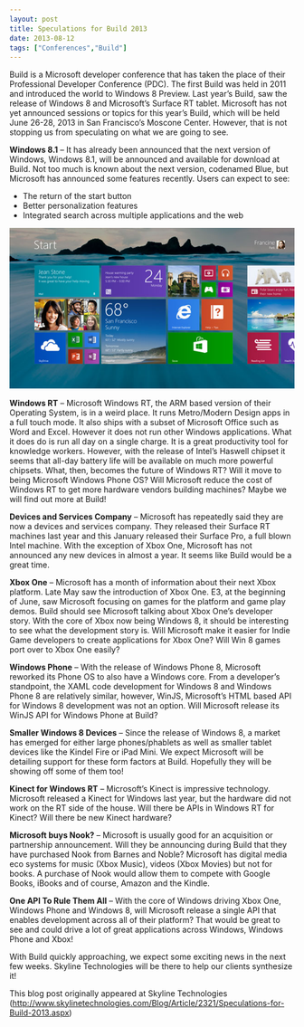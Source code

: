 ```yaml
---
layout: post
title: Speculations for Build 2013
date: 2013-08-12
tags: ["Conferences","Build"]
---
```


Build is a Microsoft developer conference that has taken the place of their Professional Developer Conference (PDC). The first
Build was held in 2011 and introduced the world to Windows 8 Preview. Last year’s Build, saw the release of Windows 8 and
Microsoft’s Surface RT tablet. Microsoft has not yet announced sessions or topics for this year’s Build, which will be held
June 26-28, 2013 in San Francisco’s Moscone Center. However, that is not stopping us from speculating on what we are going to see.

**Windows 8.1** – It has already been announced that the next version of Windows, Windows 8.1, will be announced and available for
download at Build. Not too much is known about the next version, codenamed Blue, but Microsoft has announced some features
recently. Users can expect to see:

* The return of the start button
* Better personalization features
* Integrated search across multiple applications and the web

![Windows 8 Screen shot](Build2013.jpg)

**Windows RT** – Microsoft Windows RT, the ARM based version of their Operating System, is in a weird place. It runs Metro/Modern Design apps in a full touch mode. It also ships with a subset of Microsoft Office such as Word and Excel. However it does not run other Windows applications. What it does do is run all day on a single charge. It is a great productivity tool for knowledge workers. However, with the release of Intel’s Haswell chipset it seems that all-day battery life will be available on much more powerful chipsets. What, then, becomes the future of Windows RT? Will it move to being Microsoft Windows Phone OS? Will Microsoft reduce the cost of Windows RT to get more hardware vendors building machines? Maybe we will find out more at Build!

**Devices and Services Company** – Microsoft has repeatedly said they are now a devices and services company. They released their Surface RT machines last year and this January released their Surface Pro, a full blown Intel machine. With the exception of Xbox One, Microsoft has not announced any new devices in almost a year. It seems like Build would be a great time.

**Xbox One** – Microsoft has a month of information about their next Xbox platform. Late May saw the introduction of Xbox One. E3, at the beginning of June, saw Microsoft focusing on games for the platform and game play demos. Build should see Microsoft talking about Xbox One’s developer story. With the core of Xbox now being Windows 8, it should be interesting to see what the development story is. Will Microsoft make it easier for Indie Game developers to create applications for Xbox One? Will Win 8 games port over to Xbox One easily?

**Windows Phone** – With the release of Windows Phone 8, Microsoft reworked its Phone OS to also have a Windows core. From a developer’s standpoint, the XAML code development for Windows 8 and Windows Phone 8 are relatively similar, however, WinJS, Microsoft’s HTML based API for Windows 8 development was not an option. Will Microsoft release its WinJS API for Windows Phone at Build?

**Smaller Windows 8 Devices** – Since the release of Windows 8, a market has emerged for either large phones/phablets as well as smaller tablet devices like the Kindel Fire or iPad Mini. We expect Microsoft will be detailing support for these form factors at Build. Hopefully they will be showing off some of them too!

**Kinect for Windows RT** – Microsoft’s Kinect is impressive technology. Microsoft released a Kinect for Windows last year, but the hardware did not work on the RT side of the house. Will there be APIs in Windows RT for Kinect? Will there be new Kinect hardware?

**Microsoft buys Nook?** – Microsoft is usually good for an acquisition or partnership announcement. Will they be announcing during Build that they have purchased Nook from Barnes and Noble? Microsoft has digital media eco systems for music (Xbox Music), videos (Xbox Movies) but not for books. A purchase of Nook would allow them to compete with Google Books, iBooks and of course, Amazon and the Kindle.

**One API To Rule Them All** – With the core of Windows driving Xbox One, Windows Phone and Windows 8, will Microsoft release a single API that enables development across all of their platform? That would be great to see and could drive a lot of great applications across Windows, Windows Phone and Xbox!

With Build quickly approaching, we expect some exciting news in the next few weeks. Skyline Technologies will be there to help our clients synthesize it!

This blog post originally appeared at Skyline Technologies (http://www.skylinetechnologies.com/Blog/Article/2321/Speculations-for-Build-2013.aspx)